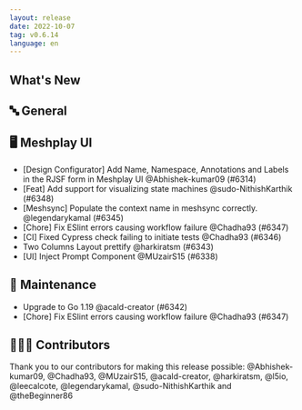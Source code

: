 ```yaml
---
layout: release
date: 2022-10-07
tag: v0.6.14
language: en
---
```


## What's New
## 🔤 General
## 🖥 Meshplay UI

- [Design Configurator] Add Name, Namespace, Annotations and Labels in the RJSF form in Meshplay UI @Abhishek-kumar09 (#6314)
- [Feat] Add support for visualizing state machines  @sudo-NithishKarthik (#6348)
- [Meshsync] Populate the context name in meshsync correctly. @legendarykamal (#6345)
- [Chore] Fix ESlint errors causing workflow failure @Chadha93 (#6347)
- [CI] Fixed Cypress check failing to initiate tests @Chadha93 (#6346)
- Two Columns Layout prettify @harkiratsm (#6343)
- [UI] Inject Prompt Component @MUzairS15 (#6338)

## 🧰 Maintenance

- Upgrade to Go 1.19 @acald-creator (#6342)
- [Chore] Fix ESlint errors causing workflow failure @Chadha93 (#6347)

## 👨🏽‍💻 Contributors

Thank you to our contributors for making this release possible:
@Abhishek-kumar09, @Chadha93, @MUzairS15, @acald-creator, @harkiratsm, @l5io, @leecalcote, @legendarykamal, @sudo-NithishKarthik and @theBeginner86
